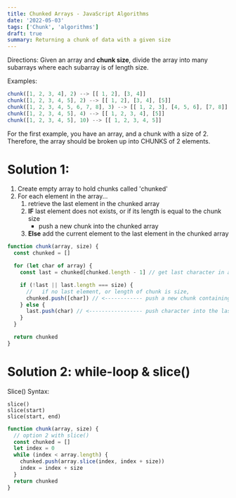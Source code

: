 ```yaml
---
title: Chunked Arrays - JavaScript Algorithms
date: '2022-05-03'
tags: ['Chunk', 'algorithms']
draft: true
summary: Returning a chunk of data with a given size
---
```


Directions: Given an array and **chunk size**, divide the array into many subarrays where each subarray is of length size.

Examples:

```js
chunk([1, 2, 3, 4], 2) --> [[ 1, 2], [3, 4]]
chunk([1, 2, 3, 4, 5], 2) --> [[ 1, 2], [3, 4], [5]]
chunk([1, 2, 3, 4, 5, 6, 7, 8], 3) --> [[ 1, 2, 3], [4, 5, 6], [7, 8]]
chunk([1, 2, 3, 4, 5], 4) --> [[ 1, 2, 3, 4], [5]]
chunk([1, 2, 3, 4, 5], 10) --> [[ 1, 2, 3, 4, 5]]
```

For the first example, you have an array, and a chunk with a size of 2. Therefore, the array should be broken up into CHUNKS of 2 elements.

# Solution 1:

1. Create empty array to hold chunks called 'chunked'
2. For each element in the array...
   1. retrieve the last element in the chunked array
   2. **IF** last element does not exists, or if its length is equal to the chunk size
      - push a new chunk into the chunked array
   3. **Else** add the current element to the last element in the chunked array

```js
function chunk(array, size) {
  const chunked = []

  for (let char of array) {
    const last = chunked[chunked.length - 1] // get last character in array

    if (!last || last.length === size) {
      //   if no last element, or length of chunk is size,
      chunked.push([char]) // <------------ push a new chunk containing the char to chunked array
    } else {
      last.push(char) // <----------------- push character into the last chunk
    }
  }

  return chunked
}
```

# Solution 2: while-loop & slice()

Slice() Syntax:

```
slice()
slice(start)
slice(start, end)
```

```js
function chunk(array, size) {
  // option 2 with slice()
  const chunked = []
  let index = 0
  while (index < array.length) {
    chunked.push(array.slice(index, index + size))
    index = index + size
  }
  return chunked
}
```
